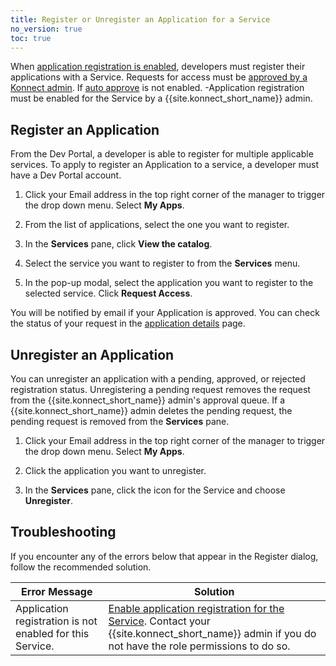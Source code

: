 ```yaml
---
title: Register or Unregister an Application for a Service
no_version: true
toc: true
---
```


When [application registration is enabled](/konnect/dev-portal/applications/enable-app-reg/),
developers must register their applications with a Service. Requests for access must be
[approved by a Konnect admin](/konnect/dev-portal/applications/manage-app-reg-requests). If
[auto approve](/konnect/dev-portal/access-and-approval/auto-approve-devs-apps) is not enabled.
-Application registration must be enabled for the Service by a {{site.konnect_short_name}} admin.

## Register an Application

From the Dev Portal, a developer is able to register for multiple applicable services. To apply to register an Application to a service, a developer must have a Dev Portal account.

1. Click your Email address in the top right corner of the manager to trigger the drop down menu. Select **My Apps**. 

2. From the list of applications, select the one you want to register. 

3. In the **Services** pane, click **View the catalog**. 

4. Select the service you want to register to from the **Services** menu.

5. In the pop-up modal, select the application you want to register to the selected service. Click **Request Access**.
   

You will be notified by email if your Application is approved.
You can check the status of your request in the [application details](/konnect/dev-portal/applications/dev-apps/#app-details-page) page.

## Unregister an Application

You can unregister an application with a pending, approved, or rejected registration status.
Unregistering a pending request removes the request from the {{site.konnect_short_name}} admin's
approval queue. If a {{site.konnect_short_name}} admin deletes the pending request, the pending request is removed from
the **Services** pane.

1. Click your Email address in the top right corner of the manager to trigger the drop down menu. Select **My Apps**. 

2. Click the application you want to unregister.

3. In the **Services** pane, click the icon for the Service and choose **Unregister**.

## Troubleshooting

If you encounter any of the errors below that appear in the Register dialog, follow the recommended solution.

Error Message | Solution
------------|------------
Application registration is not enabled for this Service. | [Enable application registration for the Service](/konnect/dev-portal/applications/enable-app-reg/). Contact your {{site.konnect_short_name}} admin if you do not have the role permissions to do so.
